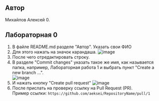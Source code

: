 ## Автор
Михайлов Алексей 0.

## Лабораторная 0
1. В файле README.md разделе "Автор". Указать свои ФИО
1. Для этого нажать на значок карандаша. 
  ![image](https://user-images.githubusercontent.com/14962819/202790074-9f3b8743-b2f8-460d-bea5-00ffda014064.png)
1. После чего отредактировать строку. 
1. В разделе "Commit changes" указать такое же имя, как называется папка, например, Лабораторная работа 1 и выбрать пункт "Create a new branch ...".     
    ![image](https://user-images.githubusercontent.com/14962819/194061021-9db55d14-5b92-42d9-97b8-57827bcf0b7f.png)
1. И нажать кнопку "Create pull request"
    ![image](https://user-images.githubusercontent.com/14962819/194061318-278b9e6e-550b-47bf-893b-229325c7ad5a.png)
1. После прислать на проверку ссылку на Pull Request (PR).  
    Пример ссылки: `https://github.com/aeksei/RepositoryName/pull/1` 
